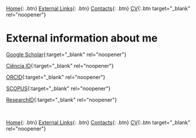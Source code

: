 [Home](https://napinto.github.io){: .btn}
[External Links](https://napinto.github.io/Links){: .btn}
[Contacts](https://napinto.github.io/Contacts){: .btn}
[CV](assets/CurriculumVitaeNP.pdf){:.btn target="_blank" rel="noopener"}






# External information about me

[Google Scholar](https://scholar.google.pt/citations?user=xi0xi2AAAAAJ&hl=pt-PT&oi=ao){:target="_blank" rel="noopener"}

[Ciência ID](https://www.cienciavitae.pt/portal/3617-E1EE-F2FF){:target="_blank" rel="noopener"}

[ORCID](https://orcid.org/0000-0002-6591-5063){:target="_blank" rel="noopener"}

[SCOPUS](https://www.scopus.com/authid/detail.uri?authorId=55233686200){:target="_blank" rel="noopener"}

[ResearchID](https://publons.com/researcher/2113172/eduardo-conde-sousa/){:target="_blank" rel="noopener"}



&nbsp;
&nbsp;
&nbsp;

[Home](https://napinto.github.io){: .btn}
[External Links](https://napinto.github.io/Links){: .btn}
[Contacts](https://napinto.github.io/Contacts){: .btn}
[CV](assets/CurriculumVitaeNP.pdf){:.btn target="_blank" rel="noopener"}




<!-- Global site tag (gtag.js) - Google Analytics -->
<script async src="https://www.googletagmanager.com/gtag/js?id=G-BRL3BQZGCH"></script>
<script>
  window.dataLayer = window.dataLayer || [];
  function gtag(){dataLayer.push(arguments);}
  gtag('js', new Date());

  gtag('config', 'G-BRL3BQZGCH');
</script>
